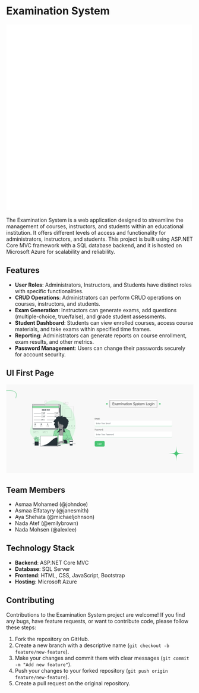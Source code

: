 # Examination System

<img src="Exams.gif" alt="exam"/>

The Examination System is a web application designed to streamline the management of courses, instructors, and students within an educational institution. It offers different levels of access and functionality for administrators, instructors, and students. This project is built using ASP.NET Core MVC framework with a SQL database backend, and it is hosted on Microsoft Azure for scalability and reliability.

## Features

- **User Roles**: Administrators, Instructors, and Students have distinct roles with specific functionalities.
- **CRUD Operations**: Administrators can perform CRUD operations on courses, instructors, and students.
- **Exam Generation**: Instructors can generate exams, add questions (multiple-choice, true/false), and grade student assessments.
- **Student Dashboard**: Students can view enrolled courses, access course materials, and take exams within specified time frames.
- **Reporting**: Administrators can generate reports on course enrollment, exam results, and other metrics.
- **Password Management**: Users can change their passwords securely for account security.

## UI First Page

<img src="login.jpeg" alt="exam"/>

## Team Members

- Asmaa Mohamed (@johndoe) 
- Asmaa Elfatayry (@janesmith) 
- Aya Shehata (@michaeljohnson) 
- Nada Atef (@emilybrown) 
- Nada Mohsen (@alexlee) 


## Technology Stack

- **Backend**: ASP.NET Core MVC
- **Database**: SQL Server
- **Frontend**: HTML, CSS, JavaScript, Bootstrap
- **Hosting**: Microsoft Azure

## Contributing

Contributions to the Examination System project are welcome! If you find any bugs, have feature requests, or want to contribute code, please follow these steps:

1. Fork the repository on GitHub.
2. Create a new branch with a descriptive name (`git checkout -b feature/new-feature`).
3. Make your changes and commit them with clear messages (`git commit -m "Add new feature"`).
4. Push your changes to your forked repository (`git push origin feature/new-feature`).
5. Create a pull request on the original repository.

